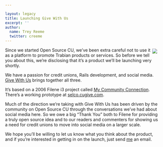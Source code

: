 ```yaml
---

layout: legacy
title: Launching Give With Us
excerpt: ''
author:
  name: Trey Reeme
  twitter: creeme
---
```


<p><a href="http://www.givewith.us"><img src="http://cu.trabian.com/trabian/internalprojectsandcommunication/GWU_logo.jpg" style="float:right; margin: 4px;" /></a>Since we started Open Source CU, we&#8217;ve been extra careful not to use it as a platform to promote Trabian products or services.  So before we tell you about this, we&#8217;re disclosing that it&#8217;s a product we&#8217;ll be launching very shortly.</p>


<p>We have a passion for credit unions, Rails development, and social media.  <a href="http://www.givewith.us">Give With Us</a> brings together all three.</p>


<p>It&#8217;s based on a 2006 Filene i3 project called <a href="http://filene.org/i3/project/12">My Community Connection</a>.  There&#8217;s a working prototype at <a href="http://selco.cugive.com">selco.cugive.com</a>.</p>


<p>Much of the direction we&#8217;re taking with Give With Us has been driven by the community on Open Source CU through the conversations we&#8217;ve had about social media here.  So we owe a big &#8220;Thank You&#8221; both to Filene for providing a truly open source idea and to our readers and commenters for showing us a need for credit unions to move into social media on a larger scale.</p>


<p>We hope you&#8217;ll be willing to let us know what you think about the product, and if you&#8217;re interested in getting in on the launch, just send <a href="mailto:trey@trabian.com">me</a> an email.</p>